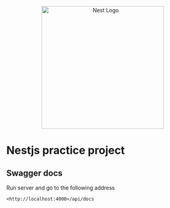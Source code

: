 <p align="center">
  <a href="http://nestjs.com/" target="blank"><img src="https://nestjs.com/img/logo_text.svg" width="320" alt="Nest Logo" /></a>
</p>

# Nestjs practice project

## Swagger docs

Run server and go to the following address

    <http://localhost:4000>/api/docs
